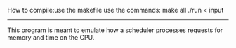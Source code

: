 How to compile:use the makefile use the commands:
                                                  make all
                                                  ./run < input

------------------
This program is meant to emulate how a scheduler processes requests for memory and time on the CPU.
